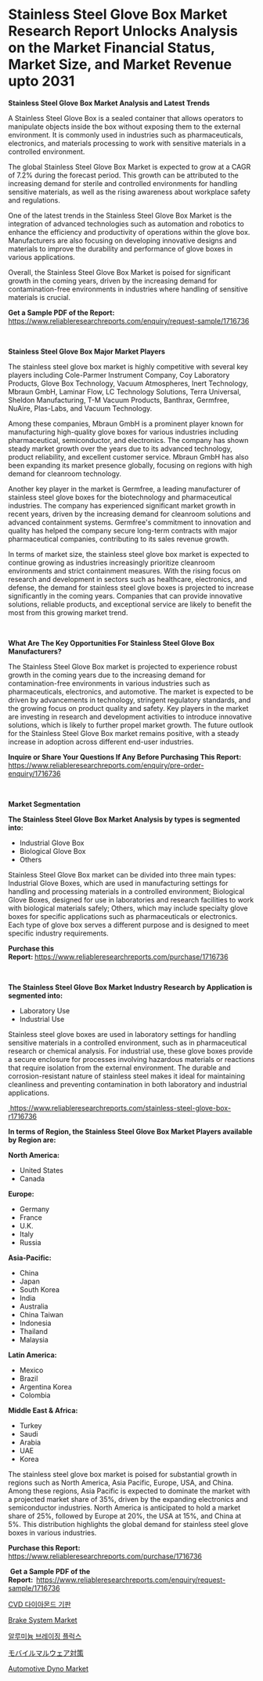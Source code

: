 <p><h1>Stainless Steel Glove Box Market Research Report Unlocks Analysis on the Market Financial Status, Market Size, and Market Revenue upto 2031</h1></p><p><strong>Stainless Steel Glove Box Market Analysis and Latest Trends</strong></p>
<p><p>A Stainless Steel Glove Box is a sealed container that allows operators to manipulate objects inside the box without exposing them to the external environment. It is commonly used in industries such as pharmaceuticals, electronics, and materials processing to work with sensitive materials in a controlled environment.</p><p>The global Stainless Steel Glove Box Market is expected to grow at a CAGR of 7.2% during the forecast period. This growth can be attributed to the increasing demand for sterile and controlled environments for handling sensitive materials, as well as the rising awareness about workplace safety and regulations.</p><p>One of the latest trends in the Stainless Steel Glove Box Market is the integration of advanced technologies such as automation and robotics to enhance the efficiency and productivity of operations within the glove box. Manufacturers are also focusing on developing innovative designs and materials to improve the durability and performance of glove boxes in various applications.</p><p>Overall, the Stainless Steel Glove Box Market is poised for significant growth in the coming years, driven by the increasing demand for contamination-free environments in industries where handling of sensitive materials is crucial.</p></p>
<p><strong>Get a Sample PDF of the Report:&nbsp;</strong> <a href="https://www.reliableresearchreports.com/enquiry/request-sample/1716736">https://www.reliableresearchreports.com/enquiry/request-sample/1716736</a></p>
<p>&nbsp;</p>
<p><strong>Stainless Steel Glove Box Major Market Players</strong></p>
<p><p>The stainless steel glove box market is highly competitive with several key players including Cole-Parmer Instrument Company, Coy Laboratory Products, Glove Box Technology, Vacuum Atmospheres, Inert Technology, Mbraun GmbH, Laminar Flow, LC Technology Solutions, Terra Universal, Sheldon Manufacturing, T-M Vacuum Products, Banthrax, Germfree, NuAire, Plas-Labs, and Vacuum Technology. </p><p>Among these companies, Mbraun GmbH is a prominent player known for manufacturing high-quality glove boxes for various industries including pharmaceutical, semiconductor, and electronics. The company has shown steady market growth over the years due to its advanced technology, product reliability, and excellent customer service. Mbraun GmbH has also been expanding its market presence globally, focusing on regions with high demand for cleanroom technology.</p><p>Another key player in the market is Germfree, a leading manufacturer of stainless steel glove boxes for the biotechnology and pharmaceutical industries. The company has experienced significant market growth in recent years, driven by the increasing demand for cleanroom solutions and advanced containment systems. Germfree's commitment to innovation and quality has helped the company secure long-term contracts with major pharmaceutical companies, contributing to its sales revenue growth.</p><p>In terms of market size, the stainless steel glove box market is expected to continue growing as industries increasingly prioritize cleanroom environments and strict containment measures. With the rising focus on research and development in sectors such as healthcare, electronics, and defense, the demand for stainless steel glove boxes is projected to increase significantly in the coming years. Companies that can provide innovative solutions, reliable products, and exceptional service are likely to benefit the most from this growing market trend.</p></p>
<p>&nbsp;</p>
<p><strong>What Are The Key Opportunities For Stainless Steel Glove Box Manufacturers?</strong></p>
<p><p>The Stainless Steel Glove Box market is projected to experience robust growth in the coming years due to the increasing demand for contamination-free environments in various industries such as pharmaceuticals, electronics, and automotive. The market is expected to be driven by advancements in technology, stringent regulatory standards, and the growing focus on product quality and safety. Key players in the market are investing in research and development activities to introduce innovative solutions, which is likely to further propel market growth. The future outlook for the Stainless Steel Glove Box market remains positive, with a steady increase in adoption across different end-user industries.</p></p>
<p><strong>Inquire or Share Your Questions If Any Before Purchasing This Report:</strong> <a href="https://www.reliableresearchreports.com/enquiry/pre-order-enquiry/1716736">https://www.reliableresearchreports.com/enquiry/pre-order-enquiry/1716736</a></p>
<p>&nbsp;</p>
<p><strong>Market Segmentation</strong></p>
<p><strong>The Stainless Steel Glove Box Market Analysis by types is segmented into:</strong></p>
<p><ul><li>Industrial Glove Box</li><li>Biological Glove Box</li><li>Others</li></ul></p>
<p><p>Stainless Steel Glove Box market can be divided into three main types: Industrial Glove Boxes, which are used in manufacturing settings for handling and processing materials in a controlled environment; Biological Glove Boxes, designed for use in laboratories and research facilities to work with biological materials safely; Others, which may include specialty glove boxes for specific applications such as pharmaceuticals or electronics. Each type of glove box serves a different purpose and is designed to meet specific industry requirements.</p></p>
<p><strong>Purchase this Report:&nbsp;</strong><a href="https://www.reliableresearchreports.com/purchase/1716736">https://www.reliableresearchreports.com/purchase/1716736</a></p>
<p>&nbsp;</p>
<p><strong>The Stainless Steel Glove Box Market Industry Research by Application is segmented into:</strong></p>
<p><ul><li>Laboratory Use</li><li>Industrial Use</li></ul></p>
<p><p>Stainless steel glove boxes are used in laboratory settings for handling sensitive materials in a controlled environment, such as in pharmaceutical research or chemical analysis. For industrial use, these glove boxes provide a secure enclosure for processes involving hazardous materials or reactions that require isolation from the external environment. The durable and corrosion-resistant nature of stainless steel makes it ideal for maintaining cleanliness and preventing contamination in both laboratory and industrial applications.</p></p>
<p><a href="https://www.reliableresearchreports.com/stainless-steel-glove-box-r1716736">&nbsp;https://www.reliableresearchreports.com/stainless-steel-glove-box-r1716736</a></p>
<p><strong>In terms of Region, the Stainless Steel Glove Box Market Players available by Region are:</strong></p>
<p>
    <p> <strong> North America: </strong>
        <ul>
            <li>United States</li>
            <li>Canada</li>
        </ul>
        </p> 
    <p> <strong> Europe: </strong>
        <ul>
            <li>Germany</li>
            <li>France</li>
            <li>U.K.</li>
            <li>Italy</li>
            <li>Russia</li>
        </ul>
        </p> 
    <p> <strong> Asia-Pacific: </strong>
        <ul>
            <li>China</li>
            <li>Japan</li>
            <li>South Korea</li>
            <li>India</li>
            <li>Australia</li>
            <li>China Taiwan</li>
            <li>Indonesia</li>
            <li>Thailand</li>
            <li>Malaysia</li>
        </ul>
        </p> 
    <p> <strong> Latin America: </strong>
        <ul>
            <li>Mexico</li>
            <li>Brazil</li>
            <li>Argentina Korea</li>
            <li>Colombia</li>
        </ul>
        </p> 
    <p> <strong> Middle East & Africa: </strong>
        <ul>
            <li>Turkey</li>
            <li>Saudi</li>
            <li>Arabia</li>
            <li>UAE</li>
            <li>Korea</li>
        </ul>
    </p>
    </p>
<p><p>The stainless steel glove box market is poised for substantial growth in regions such as North America, Asia Pacific, Europe, USA, and China. Among these regions, Asia Pacific is expected to dominate the market with a projected market share of 35%, driven by the expanding electronics and semiconductor industries. North America is anticipated to hold a market share of 25%, followed by Europe at 20%, the USA at 15%, and China at 5%. This distribution highlights the global demand for stainless steel glove boxes in various industries.</p></p>
<p><strong>Purchase this Report: </strong><a href="https://www.reliableresearchreports.com/purchase/1716736">https://www.reliableresearchreports.com/purchase/1716736</a></p>
<p>&nbsp;<strong>Get a Sample PDF of the Report:&nbsp;&nbsp;</strong><a href="https://www.reliableresearchreports.com/enquiry/request-sample/1716736">https://www.reliableresearchreports.com/enquiry/request-sample/1716736</a></p>
<p><strong></strong></p>
<p><p><a href="https://medium.com/@carolynurton5656/cvd-%EB%8B%A4%EC%9D%B4%EC%95%84%EB%AA%AC%EB%93%9C-%EA%B8%B0%ED%8C%90-%EC%8B%9C%EC%9E%A5-%EC%8B%9C%EC%9E%A5-cagr-%EC%8B%9C%EC%9E%A5-%ED%8A%B8%EB%A0%8C%EB%93%9C-%EB%B0%8F-%EC%84%B1%EC%9E%A5-%EC%A0%84%EB%9E%B5%EC%97%90-%EB%8C%80%ED%95%9C-%ED%86%B5%EC%B0%B0%EB%A0%A5-a2b99ce6c650">CVD 다이아몬드 기판</a></p><p><a href="https://www.linkedin.com/pulse/brake-system-market-offer-valuable-insights-size-share-trends-oclme?trackingId=brjAcOiNo%2FdR9vLsMrNJYA%3D%3D">Brake System Market</a></p><p><a href="https://medium.com/@bud567768/%EC%95%8C%EB%A3%A8%EB%AF%B8%EB%8A%84-%EB%B8%8C%EB%A0%88%EC%9D%B4%EC%A7%95-%ED%94%8C%EB%9F%AD%EC%8A%A4-%EC%8B%9C%EC%9E%A5-%EC%9D%B8%EC%82%AC%EC%9D%B4%ED%8A%B8-%EC%8B%9C%EC%9E%A5-%EB%8F%99%ED%96%A5-%EC%84%B1%EC%9E%A5-2024%EB%85%84%EB%B6%80%ED%84%B0-2031%EB%85%84%EA%B9%8C%EC%A7%80-%EC%98%88%EC%83%81%EB%90%A8-f60e87b46b34">알루미늄 브레이징 플럭스</a></p><p><a href="https://medium.com/@madelynhowe2023/%E3%83%A2%E3%83%90%E3%82%A4%E3%83%AB%E5%90%91%E3%81%91%E3%82%A2%E3%83%B3%E3%83%81%E3%83%9E%E3%83%AB%E3%82%A6%E3%82%A7%E3%82%A2%E3%81%AE%E5%B8%82%E5%A0%B4%E3%83%A1%E3%83%88%E3%83%AA%E3%82%AF%E3%82%B9%E3%82%92%E8%A7%A3%E8%AA%AD%E3%81%99%E3%82%8B-%E5%B8%82%E5%A0%B4%E3%82%B7%E3%82%A7%E3%82%A2-%E3%83%88%E3%83%AC%E3%83%B3%E3%83%89-%E6%88%90%E9%95%B7%E3%83%91%E3%82%BF%E3%83%BC%E3%83%B3-477d0146fb33">モバイルマルウェア対策</a></p><p><a href="https://www.linkedin.com/pulse/automotive-dyno-market-growth-trends-covid-19-impact-forecasts-pojue?trackingId=%2BAtsS%2BHdbA6Ik%2FWy%2BXrwVQ%3D%3D">Automotive Dyno Market</a></p></p>